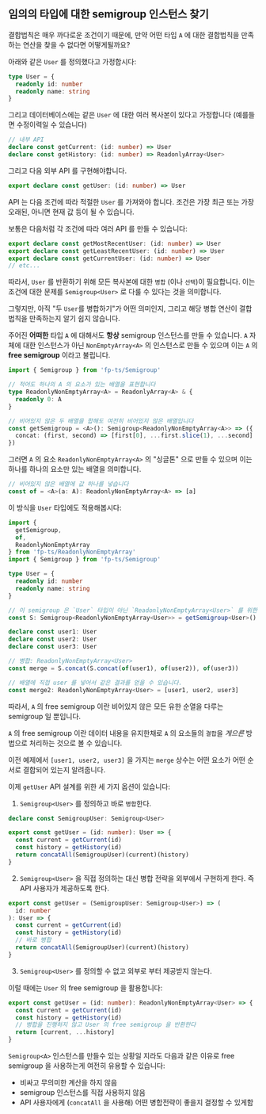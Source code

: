 ## 임의의 타입에 대한 semigroup 인스턴스 찾기

결합법칙은 매우 까다로운 조건이기 때문에, 만약 어떤 타입 `A` 에 대한 결합법칙을 만족하는 연산을 찾을 수 없다면 어떻게될까요?

아래와 같은 `User` 를 정의했다고 가정합시다:

```typescript
type User = {
  readonly id: number
  readonly name: string
}
```
그리고 데이터베이스에는 같은 `User` 에 대한 여러 복사본이 있다고 가정합니다 (예를들면 수정이력일 수 있습니다)

```typescript
// 내부 API
declare const getCurrent: (id: number) => User
declare const getHistory: (id: number) => ReadonlyArray<User>
```

그리고 다음 외부 API 를 구현해야합니다.

```typescript
export declare const getUser: (id: number) => User
```

API 는 다음 조건에 따라 적절한 `User` 를 가져와야 합니다. 조건은 가장 최근 또는 가장 오래된, 아니면 현재 값 등이 될 수 있습니다.

보통은 다음처럼 각 조건에 따라 여러 API 를 만들 수 있습니다:

```typescript
export declare const getMostRecentUser: (id: number) => User
export declare const getLeastRecentUser: (id: number) => User
export declare const getCurrentUser: (id: number) => User
// etc...
```

따라서, `User` 를 반환하기 위해 모든 복사본에 대한 `병합` (이나 `선택`)이 필요합니다. 이는 조건에 대한 문제를 `Semigroup<User>` 로 다룰 수 있다는 것을 의미합니다.

그렇지만, 아직 "두 `User`를 병합하기"가 어떤 의미인지, 그리고 해당 병합 연산이 결합법칙을 만족하는지 알기 쉽지 않습니다.

주어진 **어떠한** 타입 `A` 에 대해서도 **항상** semigroup 인스턴스를 만들 수 있습니다. `A` 자체에 대한 인스턴스가 아닌 `NonEmptyArray<A>` 의 인스턴스로 만들 수 있으며 이는 `A` 의 **free semigroup** 이라고 불립니다.

```typescript
import { Semigroup } from 'fp-ts/Semigroup'

// 적어도 하나의 A 의 요소가 있는 배열을 표현합니다
type ReadonlyNonEmptyArray<A> = ReadonlyArray<A> & {
  readonly 0: A
}

// 비어있지 않은 두 배열을 합해도 여전히 비어있지 않은 배열입니다
const getSemigroup = <A>(): Semigroup<ReadonlyNonEmptyArray<A>> => ({
  concat: (first, second) => [first[0], ...first.slice(1), ...second]
})
```

그러면 `A` 의 요소  `ReadonlyNonEmptyArray<A>` 의 "싱글톤" 으로 만들 수 있으며 이는 하나를 하나의 요소만 있는 배열을 의미합니다.

```typescript
// 비어있지 않은 배열에 값 하나를 넣습니다
const of = <A>(a: A): ReadonlyNonEmptyArray<A> => [a]
```

이 방식을 `User` 타입에도 적용해봅시다:

```typescript
import {
  getSemigroup,
  of,
  ReadonlyNonEmptyArray
} from 'fp-ts/ReadonlyNonEmptyArray'
import { Semigroup } from 'fp-ts/Semigroup'

type User = {
  readonly id: number
  readonly name: string
}

// 이 semigroup 은 `User` 타입이 아닌 `ReadonlyNonEmptyArray<User>` 를 위한 것입니다
const S: Semigroup<ReadonlyNonEmptyArray<User>> = getSemigroup<User>()

declare const user1: User
declare const user2: User
declare const user3: User

// 병합: ReadonlyNonEmptyArray<User>
const merge = S.concat(S.concat(of(user1), of(user2)), of(user3))

// 배열에 직접 user 를 넣어서 같은 결과를 얻을 수 있습니다.
const merge2: ReadonlyNonEmptyArray<User> = [user1, user2, user3]
```

따라서, `A` 의 free semigroup 이란 비어있지 않은 모든 유한 순열을 다루는 semigroup 일 뿐입니다.

`A` 의 free semigroup 이란 데이터 내용을 유지한채로 `A` 의 요소들의 `결합`을 _게으른_ 방법으로 처리하는 것으로 볼 수 있습니다.

이전 예제에서 `[user1, user2, user3]` 을 가지는 `merge` 상수는 어떤 요소가 어떤 순서로 결합되어 있는지 알려줍니다.

이제 `getUser` API 설계를 위한 세 가지 옵션이 있습니다:

1. `Semigroup<User>` 를 정의하고 바로 `병합`한다.

```typescript
declare const SemigroupUser: Semigroup<User>

export const getUser = (id: number): User => {
  const current = getCurrent(id)
  const history = getHistory(id)
  return concatAll(SemigroupUser)(current)(history)
}
```

2. `Semigroup<User>` 을 직접 정의하는 대신 병합 전략을 외부에서 구현하게 한다. 즉 API 사용자가 제공하도록 한다.

```typescript
export const getUser = (SemigroupUser: Semigroup<User>) => (
  id: number
): User => {
  const current = getCurrent(id)
  const history = getHistory(id)
  // 바로 병합
  return concatAll(SemigroupUser)(current)(history)
}
```

3. `Semigroup<User>` 를 정의할 수 없고 외부로 부터 제공받지 않는다.

이럴 때에는 `User` 의 free semigroup 을 활용합니다:

```typescript
export const getUser = (id: number): ReadonlyNonEmptyArray<User> => {
  const current = getCurrent(id)
  const history = getHistory(id)
  // 병합을 진행하지 않고 User 의 free semigroup 을 반환한다
  return [current, ...history]
}
```

`Semigroup<A>` 인스턴스를 만들수 있는 상황일 지라도 다음과 같은 이유로 free semigroup 을 사용하는게 여전히 유용할 수 있습니다:

- 비싸고 무의미한 계산을 하지 않음
- semigroup 인스턴스를 직접 사용하지 않음
- API 사용자에게 (`concatAll` 을 사용해) 어떤 병합전략이 좋을지 결정할 수 있게함
